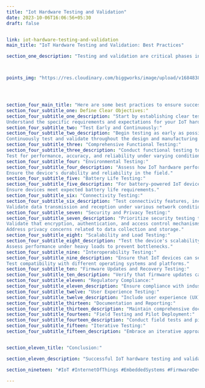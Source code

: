 ```yaml
---
title: "Iot Hardware Testing and Validation"
date: 2023-10-06T16:06:56+05:30
draft: false


link: iot-hardware-testing-and-validation
main_title: "IoT Hardware Testing and Validation: Best Practices"

section_one_description: "Testing and validation are critical phases in the development of Internet of Things (IoT) hardware. Robust testing ensures that IoT devices perform reliably in real-world scenarios."



points_img: "https://res.cloudinary.com/biggworks/image/upload/v1684838348/Group_11544_lwrsg0.png"




section_four_main_title: "Here are some best practices to ensure successful IoT hardware testing and validation."
section_four_subtitle_one: Define Clear Objectives:"
section_four_subtitle_one_description: "Start by establishing clear testing objectives and success criteria.
Understand the specific requirements and expectations for your IoT hardware."
section_four_subtitle_two: "Test Early and Continuously:"
section_four_subtitle_two_description: "Begin testing as early as possible in the development cycle.
Continuously test and validate throughout the design and manufacturing processes."
section_four_subtitle_three: "Comprehensive Functional Testing:"
section_four_subtitle_three_description: "Conduct functional testing to verify that all hardware components and features work as intended.
Test for performance, accuracy, and reliability under varying conditions."
section_four_subtitle_four: "Environmental Testing:"
section_four_subtitle_four_description: "Assess how IoT hardware performs in different environments, including temperature extremes, humidity, and vibrations.
Ensure the device's durability and reliability in the field."
section_four_subtitle_five: "Battery Life Testing:"
section_four_subtitle_five_description: "For battery-powered IoT devices, perform battery life testing to determine power consumption and optimize energy usage.
Ensure devices meet expected battery life requirements."
section_four_subtitle_six: "Connectivity Testing:"
section_four_subtitle_six_description: "Test connectivity features, including Wi-Fi, Bluetooth, cellular, and any other communication protocols used.
Validate data transmission and reception under various network conditions."
section_four_subtitle_seven: "Security and Privacy Testing:"
section_four_subtitle_seven_description: "Prioritize security testing to identify vulnerabilities and potential attack vectors.
Validate that encryption, authentication, and access control mechanisms are effective.
Address privacy concerns related to data collection and storage."
section_four_subtitle_eight: "Scalability and Load Testing:"
section_four_subtitle_eight_description: "Test the device's scalability by simulating scenarios with a large number of devices connected to the network.
Assess performance under heavy loads to prevent bottlenecks."
section_four_subtitle_nine: "Interoperability Testing:"
section_four_subtitle_nine_description: "Ensure that IoT devices can seamlessly work with other devices and systems within the IoT ecosystem.
Test compatibility with different operating systems and platforms."
section_four_subtitle_ten: "Firmware Updates and Recovery Testing:"
section_four_subtitle_ten_description: "Verify that firmware updates can be delivered and applied securely. Test the device's ability to recover from failed updates or system crashes."
section_four_subtitle_eleven: "Regulatory Compliance:"
section_four_subtitle_eleven_description: "Ensure compliance with industry-specific regulations, standards, and certifications (e.g., FCC, CE, UL). Document compliance testing and maintain records."
section_four_subtitle_twelve: "User Experience Testing:"
section_four_subtitle_twelve_description: "Include user experience (UX) testing to evaluate device usability and user interface design. Gather user feedback to make improvements."
section_four_subtitle_thirteen: "Documentation and Reporting:"
section_four_subtitle_thirteen_description: "Maintain comprehensive documentation of all testing processes and results. Create test reports with clear findings and recommendations."
section_four_subtitle_fourteen: "Field Testing and Pilot Deployment:"
section_four_subtitle_fourteen_description: "Conduct field tests and pilot deployments in real-world environments with actual users. Gather feedback to identify and resolve any unforeseen issues."
section_four_subtitle_fifteen: "Iterative Testing:"
section_four_subtitle_fifteen_description: "Embrace an iterative approach to testing and validation. Continuously refine and improve IoT hardware based on test results and user feedback."


section_eleven_title: "Conclusion:"

section_eleven_description: "Successful IoT hardware testing and validation not only ensure product quality but also build trust with users and customers. By following these best practices, you can mitigate risks, address potential issues early, and deliver reliable IoT devices that meet user expectations and industry standards."

section_nineteen: "#IoT #InternetOfThings #EmbeddedSystems #FirmwareDevelopment #IoTDevelopment #IoTTechnology #EmbeddedProgramming #IoTInnovation #ConnectedDevices #EmbeddedDesign #HardwareDesign #IoTProjects #EmbeddedSolutions #IoTIndustry #FirmwareEngineering #IoTDesign #WirelessCommunication #EmbeddedSoftware #IoTApplications #IoTSecurity"

---
```


